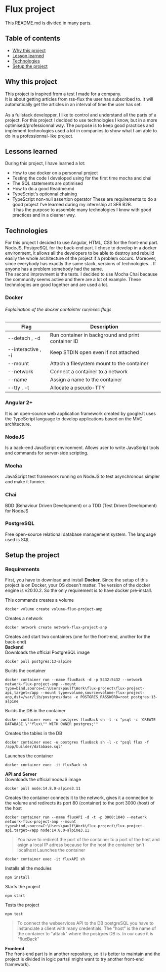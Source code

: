 # Flux project

This README.md is divided in many parts.
## Table of contents
* [Why this project](#Why-this-project)
* [Lesson learned](#Lessons-learned)
* [Technologies](#Technologies)
* [Setup the project](#Setup-the-project)

## Why this project
This project is inspired from a test I made for a company.</br>
It is about getting articles from rss-flux the user has subscribed to. It will automatically get the articles in an interval of time the user has set.</br></br>
As a fullstack developper, I like to control and understand all the parts of a project. For this project I decided to use technologies I know, but in a more optimised/professionnal way. The purpose is to keep good practices and implement technologies used a lot in companies to show what I am able to do in a professionnal-like project.

## Lessons learned
During this project, I have learned a lot:
- How to use docker on a personnal project
- Testing the code I developed using for the first time mocha and chai
- The SQL statements are optimised 
- How to do a good Readme.md
- TypeScript's optionnal chaining
- TypeScript non-null assertion operator
These are requirements to do a good project I've learned during my internship at SFR B2B.</br>
It has the purpose to assemble many technologies I know with good practices and in a cleaner way.

## Technologies
For this project I decided to use Angular, HTML, CSS for the front-end part. NodeJS, PostgreSQL for the back-end part. I chose to develop in a docker environment, it allows all the developers to be able to destroy and rebuild easily the whole architecture of the project if a problem occurs. Moreover, since everybody has exactly the same stack, versions of technologies... If anyone has a problem somebody had the same.</br>
The second improvment is the tests. I decided to use Mocha Chai because the community seems active and there are a lot of example. These technologies are good together and are used a lot.

### Docker

###### Explaination of the *docker containter run/exec* flags

Flag | Description
------------ | -------------
--detach , -d | Run container in background and print container ID
--interactive , -i | Keep STDIN open even if not attached
--mount | Attach a filesystem mount to the container
--network | Connect a container to a network
--name | Assign a name to the container
--tty , -t | Allocate a pseudo-TTY

### Angular 2+
It is an open-source web application framework created by google.It uses the TypeScript language to develop applications based on the MVC architecture.

### NodeJS
Is a back-end JavaScript environment. Allows user to write JavaScript tools and commands for server-side scripting.

### Mocha
JavaScript test framework running on NodeJS to test asynchronous simpler and make it funnier.

### Chai
BDD (Behaviour Driven Development) or a TDD (Test Driven Development) for NodeJS

### PostgreSQL
Free open-source relational database management system. The language used is SQL.

## Setup the project

### Requirements

First, you have to download and install **Docker**.
Since the setup of this project is on Docker, your OS doesn't matter. The version of the docker engine is v20.10.2.
So the only requirement is to have docker pre-install.

This commands creates a volume
```
docker volume create volume-flux-project-anp
```
Creates a network
```
docker network create network-flux-project-anp
```

Creates and start two containers (one for the front-end, another for the back-end)<br>
**Backend**<br>
Downloads the official PostgreSQL image
```
docker pull postgres:13-alpine
```
Builds the container
```
docker container run --name fluxBack -d -p 5432:5432 --network network-flux-project-anp --mount type=bind,source=C:\Users\paulf\Work\flux-project\flux-project-api,target=/app --mount type=volume,source=volume-flux-project-anp,dst=/var/lib/postgres/data -e POSTGRES_PASSWORD=root postgres:13-alpine
```
Builds the DB in the container
```
docker container exec -u postgres fluxBack sh -l -c "psql -c 'CREATE DATABASE \""flux\"" WITH OWNER postgres;'"
```
Creates the tables in the DB
```
docker container exec -u postgres fluxBack sh -l -c "psql flux -f /app/builder/database.sql"
```
Launches the container
```
docker container exec -it fluxBack sh
```

**API and Server**<br>
Downloads the official nodeJS image
```
docker pull node:14.8.0-alpine3.11
```
Creates the container connects it to the network, gives it a connection to the volume and redirects its port 80 (container) to the port 3000 (host) of the host 
```
docker container run --name fluxAPI -d -t -p 3000:1040 --network network-flux-project-anp --mount type=bind,source=C:\Users\paulf\Work\flux-project\flux-project-api,target=/app node:14.8.0-alpine3.11
```
> You have to redirect the port of the container to a port of the host and asign a local IP adress because for the host the container isn't localhost
Launches the container
```
docker container exec -it fluxAPI sh
```

Installs all the modules
```
npm install
```

Starts the project
```
npm start
```

Tests the project
```
npm test
```

> To connect the webservices API to the DB postgreSQL you have to instanciate a client with many credentials. The "host" is the name of the container to "attack" where the postgres DB is. In our case it is "fluxBack"

**Frontend**<br>
The front-end part is in another repository, so it is better to maintain and the project is divided in logic parts(I might want to try another front-end framework).
